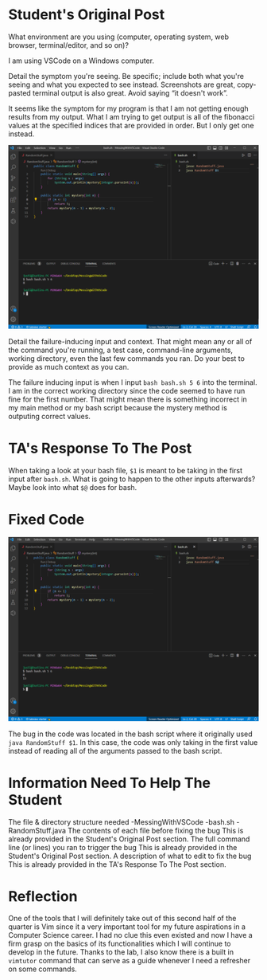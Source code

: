 # Student's Original Post
What environment are you using (computer, operating system, web browser, terminal/editor, and so on)?

I am using VSCode on a Windows computer.

Detail the symptom you're seeing. Be specific; include both what you're seeing and what you expected to see instead. Screenshots are great, copy-pasted terminal output is also great. Avoid saying “it doesn't work”.

It seems like the symptom for my program is that I am not getting enough results from my output. What I am trying to get output is all of the fibonacci values at the specified indices that are provided in order. But I only get one instead.

![image](Error.png)

Detail the failure-inducing input and context. That might mean any or all of the command you're running, a test case, command-line arguments, working directory, even the last few commands you ran. Do your best to provide as much context as you can.

The failure inducing input is when I input `bash bash.sh 5 6` into the terminal. I am in the correct working directory since the code seemed to have run fine for the first number. That might mean there is something incorrect in my main method or my bash script because the mystery method is outputing correct values.

# TA's Response To The Post
When taking a look at your bash file, `$1` is meant to be taking in the first input after `bash.sh`. What is going to happen to the other inputs afterwards? Maybe look into what `$@` does for bash.

# Fixed Code

![image](Fixed.png)

The bug in the code was located in the bash script where it originally used `java RandomStuff $1`. In this case, the code was only taking in the first value instead of reading all of the arguments passed to the bash script.

# Information Need To Help The Student
The file & directory structure needed
-MessingWithVSCode
  -bash.sh
  -RandomStuff.java
The contents of each file before fixing the bug
  This is already provided in the Student's Original Post section.
The full command line (or lines) you ran to trigger the bug
  This is already provided in the Student's Original Post section.
A description of what to edit to fix the bug
  This is already provided in the TA's Response To The Post section.
  
# Reflection
One of the tools that I will definitely take out of this second half of the quarter is Vim since it a very important tool for my future aspirations in a Computer Science career. I had no clue this even existed and now I have a firm grasp on the basics of its functionalities which I will continue to develop in the future. Thanks to the lab, I also know there is a built in `vimtutor` command that can serve as a guide whenever I need a refresher on some commands.
